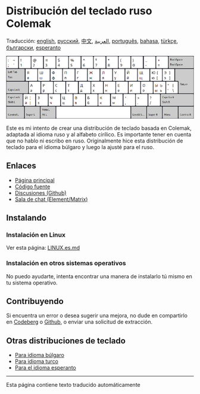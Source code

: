 # Distribución del teclado ruso Colemak

Traducción: [english](README.md), [русский](README.ru.md), [中文](README.zh-CN.md), [العربية](README.ar.md), [português](README.pt.md), [bahasa](README.id.md), [türkçe](README.tr.md), [български](README.bg.md), [esperanto](README.eo.md)

![Vista previa del Colemak ruso](./media/preview.png)

Este es mi intento de crear una distribución de teclado basada en Colemak, adaptada al idioma ruso y al alfabeto cirílico.
Es importante tener en cuenta que no hablo ni escribo en ruso. Originalmente hice esta distribución de teclado para el idioma búlgaro y luego la ajusté para el ruso.

## Enlaces

* [Página principal](https://salif.github.io/colemak-ru/)
* [Código fuente](https://codeberg.org/salif/colemak-ru)
* [Discusiones (Github)](https://github.com/salif/colemak-ru/discussions)
* [Sala de chat (Element/Matrix)](https://matrix.to/#/#salif-colemak:mozilla.org)

## Instalando

### Instalación en Linux

Ver esta página: [LINUX.es.md](./LINUX.es.md)

### Instalación en otros sistemas operativos

No puedo ayudarte, intenta encontrar una manera de instalarlo tú mismo en tu sistema operativo.

## Contribuyendo

Si encuentra un error o desea sugerir una mejora, no dude en compartirlo en [Codeberg] o [Github], o enviar una solicitud de extracción.

[Github]: https://github.com/salif/colemak-ru/discussions
[Codeberg]: https://codeberg.org/salif/colemak-ru/issues

## Otras distribuciones de teclado

* [Para idioma búlgaro](https://salif.github.io/colemak-bg/)
* [Para idioma turco](https://salif.github.io/colemak-tr/)
* [Para el idioma esperanto](https://salif.github.io/colemak-eo/)

---

Esta página contiene texto traducido automáticamente
